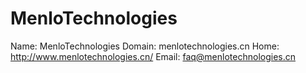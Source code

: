 
# MenloTechnologies

Name: MenloTechnologies
Domain: menlotechnologies.cn
Home: http://www.menlotechnologies.cn/
Email: faq@menlotechnologies.cn
